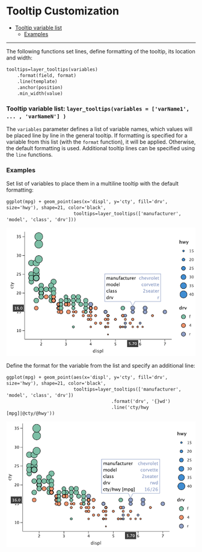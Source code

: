 # Tooltip Customization

- [Tooltip variable list](#variables)
  - [Examples](#example-variables)    
    
------


The following functions set lines, define formatting of the tooltip, its location and width:
```
tooltips=layer_tooltips(variables)
    .format(field, format)
    .line(template)
    .anchor(position)
    .min_width(value)
```

<a id="variables"></a>
### Tooltip variable list: `layer_tooltips(variables = ['varName1', ... , 'varNameN'] )`
The `variables` parameter defines a list of variable names, which values will be placed line by line in the general tooltip.
If formatting is specified for a variable from this list (with the `format` function), it will be applied.
Otherwise, the default formatting is used. 
Additional tooltip lines can be specified using the `line` functions.


<a id="example-variables"></a>
### Examples

Set list of variables to place them in a multiline tooltip with the default formatting:

```
ggplot(mpg) + geom_point(aes(x='displ', y='cty', fill='drv', size='hwy'), shape=21, color='black',
                         tooltips=layer_tooltips(['manufacturer', 'model', 'class', 'drv']))
```
![](examples/images/tooltips_8.png)


Define the format for the variable from the list and specify an additional line:
```
ggplot(mpg) + geom_point(aes(x='displ', y='cty', fill='drv', size='hwy'), shape=21, color='black',
                         tooltips=layer_tooltips(['manufacturer', 'model', 'class', 'drv'])
                                       .format('drv', '{}wd')
                                       .line('cty/hwy [mpg]|@cty/@hwy'))
```

![](examples/images/tooltips_9.png)
